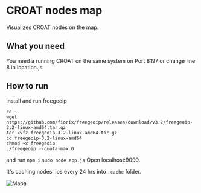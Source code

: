 # CROAT nodes map

Visualizes CROAT nodes on the map.

## What you need
You need a running CROAT on the same system on Port 8197 or change line 8
in location.js

## How to run
install and run freegeoip
```
cd ~
wget https://github.com/fiorix/freegeoip/releases/download/v3.2/freegeoip-3.2-linux-amd64.tar.gz
tar xvfz freegeoip-3.2-linux-amd64.tar.gz
cd freegeoip-3.2-linux-amd64
chmod +x freegeoip
./freegeoip --quota-max 0
```
and run
`npm i`
`sudo node app.js`
Open localhost:9090.

It's caching nodes' ips every 24 hrs into `.cache` folder.
 
![Mapa](https://i.imgur.com/zkSClar.png)
		
